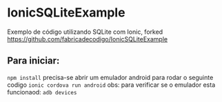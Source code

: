 # IonicSQLiteExample
Exemplo de código utilizando SQLite com Ionic, forked https://github.com/fabricadecodigo/IonicSQLiteExample

## Para iniciar:
```npm install``` 
precisa-se abrir um emulador android para rodar o seguinte codigo ```ionic cordova run android```
obs: para verificar se o emulador esta funcionaod: ```adb devices```
